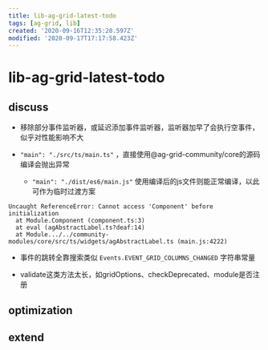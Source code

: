 ```yaml
---
title: lib-ag-grid-latest-todo
tags: [ag-grid, lib]
created: '2020-09-16T12:35:28.597Z'
modified: '2020-09-17T17:17:58.423Z'
---
```


# lib-ag-grid-latest-todo

## discuss

- 移除部分事件监听器，或延迟添加事件监听器，监听器加早了会执行空事件，似乎对性能影响不大

- `"main": "./src/ts/main.ts"` ，直接使用@ag-grid-community/core的源码编译会抛出异常
  - `"main": "./dist/es6/main.js"` 使用编译后的js文件则能正常编译，以此可作为临时过渡方案

``` 
Uncaught ReferenceError: Cannot access 'Component' before initialization
  at Module.Component (component.ts:3)
  at eval (agAbstractLabel.ts?deaf:14)
  at Module.../../community-modules/core/src/ts/widgets/agAbstractLabel.ts (main.js:4222)
```

- 事件的跳转全靠搜索类似 `Events.EVENT_GRID_COLUMNS_CHANGED` 字符串常量

- validate这类方法太长，如gridOptions、checkDeprecated、module是否注册

## optimization

## extend
